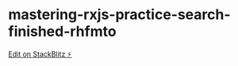 # mastering-rxjs-practice-search-finished-rhfmto

[Edit on StackBlitz ⚡️](https://stackblitz.com/edit/mastering-rxjs-practice-search-finished-rhfmto)